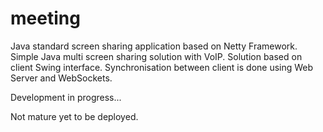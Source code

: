# meeting

Java standard screen sharing application based on Netty Framework.
Simple Java multi screen sharing solution with VoIP.
Solution based on client Swing interface.
Synchronisation between client is done using Web Server and WebSockets.

Development in progress...

Not mature yet to be deployed.
